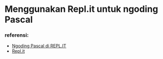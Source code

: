 
# Menggunakan Repl.it untuk ngoding Pascal





### referensi:

- [Ngoding Pascal di REPL.IT](https://www.pascal-id.org/news/345/ngoding-pascal-di-repl.it)
- [Repl.it](https://repl.it)

